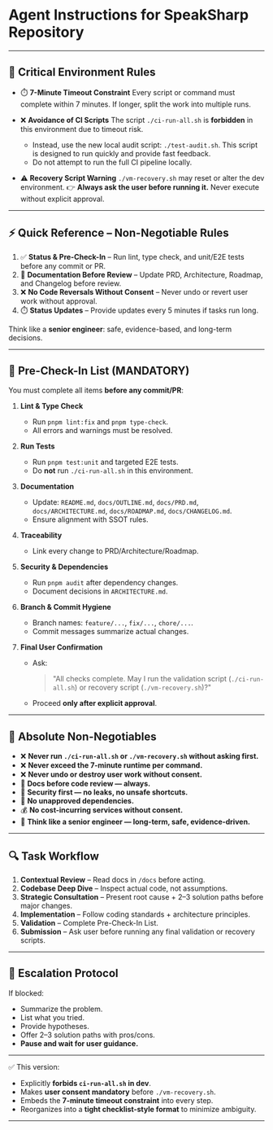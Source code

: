 # Agent Instructions for SpeakSharp Repository

---

## 🚨 Critical Environment Rules

* ⏱️ **7-Minute Timeout Constraint**
  Every script or command must complete within 7 minutes. If longer, split the work into multiple runs.

* ❌ **Avoidance of CI Scripts**
  The script `./ci-run-all.sh` is **forbidden** in this environment due to timeout risk.

  * Instead, use the new local audit script: `./test-audit.sh`. This script is designed to run quickly and provide fast feedback.
  * Do not attempt to run the full CI pipeline locally.

* ⚠️ **Recovery Script Warning**
  `./vm-recovery.sh` may reset or alter the dev environment.
  👉 **Always ask the user before running it.** Never execute without explicit approval.

---

## ⚡ Quick Reference – Non-Negotiable Rules

1. ✅ **Status & Pre-Check-In** – Run lint, type check, and unit/E2E tests before any commit or PR.
2. 📄 **Documentation Before Review** – Update PRD, Architecture, Roadmap, and Changelog before review.
3. ❌ **No Code Reversals Without Consent** – Never undo or revert user work without approval.
4. ⏱️ **Status Updates** – Provide updates every 5 minutes if tasks run long.

Think like a **senior engineer**: safe, evidence-based, and long-term decisions.

---

## 🚦 Pre-Check-In List (MANDATORY)

You must complete all items **before any commit/PR**:

1. **Lint & Type Check**

   * Run `pnpm lint:fix` and `pnpm type-check`.
   * All errors and warnings must be resolved.

2. **Run Tests**

   * Run `pnpm test:unit` and targeted E2E tests.
   * Do **not** run `./ci-run-all.sh` in this environment.

3. **Documentation**

   * Update: `README.md`, `docs/OUTLINE.md`, `docs/PRD.md`, `docs/ARCHITECTURE.md`, `docs/ROADMAP.md`, `docs/CHANGELOG.md`.
   * Ensure alignment with SSOT rules.

4. **Traceability**

   * Link every change to PRD/Architecture/Roadmap.

5. **Security & Dependencies**

   * Run `pnpm audit` after dependency changes.
   * Document decisions in `ARCHITECTURE.md`.

6. **Branch & Commit Hygiene**

   * Branch names: `feature/...`, `fix/...`, `chore/...`.
   * Commit messages summarize actual changes.

7. **Final User Confirmation**

   * Ask:

     > "All checks complete. May I run the validation script (`./ci-run-all.sh`) or recovery script (`./vm-recovery.sh`)?"
   * Proceed **only after explicit approval**.

---

## 🚨 Absolute Non-Negotiables

* ❌ **Never run `./ci-run-all.sh` or `./vm-recovery.sh` without asking first.**
* ❌ **Never exceed the 7-minute runtime per command.**
* ❌ **Never undo or destroy user work without consent.**
* 📄 **Docs before code review — always.**
* 🔐 **Security first — no leaks, no unsafe shortcuts.**
* 🧩 **No unapproved dependencies.**
* 💰 **No cost-incurring services without consent.**
* 🧠 **Think like a senior engineer — long-term, safe, evidence-driven.**

---

## 🔍 Task Workflow

1. **Contextual Review** – Read docs in `/docs` before acting.
2. **Codebase Deep Dive** – Inspect actual code, not assumptions.
3. **Strategic Consultation** – Present root cause + 2–3 solution paths before major changes.
4. **Implementation** – Follow coding standards + architecture principles.
5. **Validation** – Complete Pre-Check-In List.
6. **Submission** – Ask user before running any final validation or recovery scripts.

---

## 📢 Escalation Protocol

If blocked:

* Summarize the problem.
* List what you tried.
* Provide hypotheses.
* Offer 2–3 solution paths with pros/cons.
* **Pause and wait for user guidance.**

---

✅ This version:

* Explicitly **forbids `ci-run-all.sh` in dev**.
* Makes **user consent mandatory** before `./vm-recovery.sh`.
* Embeds the **7-minute timeout constraint** into every step.
* Reorganizes into a **tight checklist-style format** to minimize ambiguity.

---
